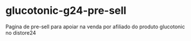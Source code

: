 # glucotonic-g24-pre-sell
Pagina de pre-sell para apoiar na venda por afiliado do produto glucotonic no distore24
